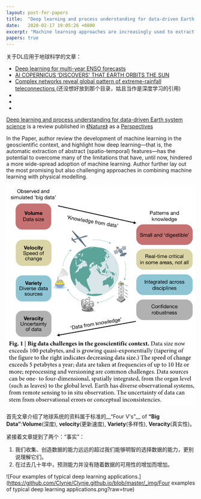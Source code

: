 ```yaml
---
layout: post-for-papers
title:  "Deep learning and process understanding for data-driven Earth system science"
date:   2020-02-17 19:05:26 +0800
excerpt: "Machine learning approaches are increasingly used to extract patterns and insights from the ever-increasing stream of geospatial data, but current approaches may not be optimal when system behaviour is dominated by spatial or temporal context. Here, rather than amending classical machine learning, we argue that these contextual cues should be used as part of deep learning (an approach that is able to extract spatio-temporal features automatically) to gain further process understanding of Earth system science problems, improving the predictive ability of seasonal forecasting and modelling of long-range spatial connections across multiple timescales, for example. The next step will be a hybrid modelling approach, coupling physical process models with the versatility of data-driven machine learning."
papers: true
---
```



关于DL应用于地球科学的文章：

* [Deep learning for multi-year ENSO forecasts](https://www.nature.com/articles/s41586-019-1559-7)
* [AI COPERNICUS ‘DISCOVERS’ THAT EARTH ORBITS THE SUN](https://europepmc.org/abstract/med/31719694)
* [Complex networks reveal global pattern of extreme-rainfall teleconnections ](https://www.nature.com/articles/s41586-018-0872-x) (还没想好放到那个目录，姑且当作是深度学习的引用)
* []()
* []()
* []()


[Deep learning and process understanding for data-driven Earth system science](https://www.nature.com/articles/s41586-019-0912-1) is a review published in [《Nature》](https://www.nature.com/articles/s41586-019-0912-1) as a [Perspectives](https://www.nature.com/nature/articles?type=perspective)

In the Paper, author review the development of machine learning in the geoscientific context, and highlight how deep learning—that is, the automatic extraction of abstract (spatio-temporal) features—has the potential to overcome many of the limitations that have, until now, hindered a more wide-spread adoption of machine learning. Author further lay out the most promising but also challenging approaches in combining machine learning with physical modelling.



![Big data challenges in the geoscientific context.](https://github.com/Clynie/Clynie.github.io/blob/master/_img/Big_data_challenges_in_the_geoscientific.png?raw=true)


首先文章介绍了地球系统的资料属于标准的__“Four V's”__ of __“Big Data”__:__Volume__(深度), __velocity__(更新速度), __Variety__(多样性), __Veracity__(真实性)。

紧接着文章提到了两个：“事实”：
1. 我们收集、创造数据的能力远远的超过我们能够明智的选择数据的能力，更别说理解它们。
2. 在过去几十年中，预测能力并没有随着数据的可用性的增加而增加。




 


![Four examples of typical deep learning applications.](https://github.com/Clynie/Clynie.github.io/blob/master/_img/Four examples of typical deep learning applications.png?raw=true)

